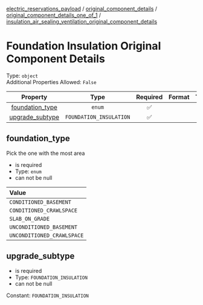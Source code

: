 


  
[electric_reservations_payload](electric_reservations_payload.md) / [original_component_details](original_component_details.md) / [original_component_details_one_of_1](original_component_details_one_of_1.md) / [insulation_air_sealing_ventilation_original_component_details](insulation_air_sealing_ventilation_original_component_details.md)
# Foundation Insulation Original Component Details
  
Type: `object`  
Additional Properties Allowed: `False`  
  

|Property|Type|Required|Format|Title|
| :---: | :---: | :---: | :---: | :---: |
|[foundation_type](#foundation_type)|`enum`|:white_check_mark:|||
|[upgrade_subtype](#upgrade_subtype)|`FOUNDATION_INSULATION`|:white_check_mark:|||

## foundation_type
  
Pick the one with the most area  
  

- is required
- Type: `enum`
- can not be null
  

|Value|
| :--- |
|`CONDITIONED_BASEMENT`|
|`CONDITIONED_CRAWLSPACE`|
|`SLAB_ON_GRADE`|
|`UNCONDITIONED_BASEMENT`|
|`UNCONDITIONED_CRAWLSPACE`|

## upgrade_subtype
  
  
  

- is required
- Type: `FOUNDATION_INSULATION`
- can not be null
  
Constant: `FOUNDATION_INSULATION`